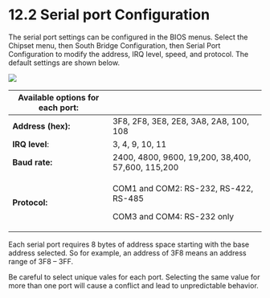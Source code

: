 # 12.2 Serial port Configuration

The serial port settings can be configured in the BIOS menus. Select the Chipset menu, then South Bridge Configuration, then Serial Port Configuration to modify the address, IRQ level, speed, and protocol. The default settings are shown below.

![](broken-reference)

| Available options for each port: |                                                                                |
| -------------------------------- | ------------------------------------------------------------------------------ |
| **Address (hex):**               | 3F8, 2F8, 3E8, 2E8, 3A8, 2A8, 100, 108                                         |
| **IRQ level**:                   | 3, 4, 9, 10, 11                                                                |
| **Baud rate:**                   | 2400, 4800, 9600, 19,200, 38,400, 57,600, 115,200                              |
| **Protocol:**                    | <p>COM1 and COM2: RS-232, RS-422, RS-485 </p><p>COM3 and COM4: RS-232 only</p> |

Each serial port requires 8 bytes of address space starting with the base address selected. So for example, an address of 3F8 means an address range of 3F8 – 3FF.&#x20;

Be careful to select unique vales for each port. Selecting the same value for more than one port will cause a conflict and lead to unpredictable behavior.
